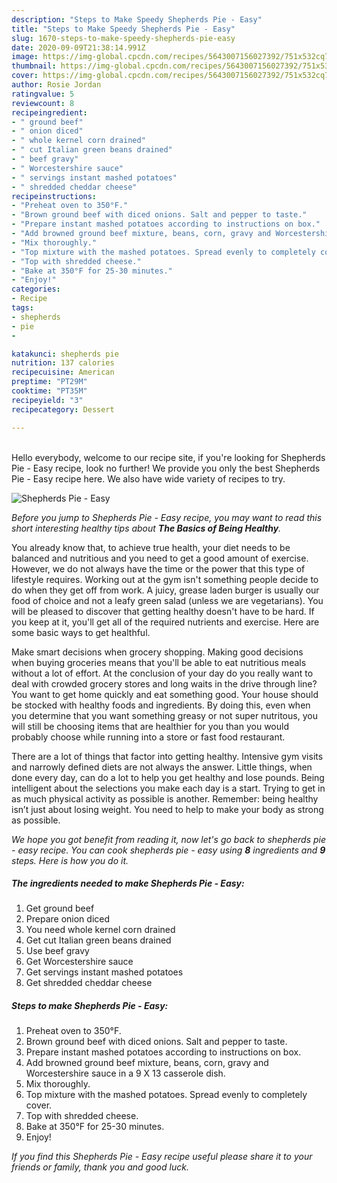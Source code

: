 ```yaml
---
description: "Steps to Make Speedy Shepherds Pie - Easy"
title: "Steps to Make Speedy Shepherds Pie - Easy"
slug: 1670-steps-to-make-speedy-shepherds-pie-easy
date: 2020-09-09T21:38:14.991Z
image: https://img-global.cpcdn.com/recipes/5643007156027392/751x532cq70/shepherds-pie-easy-recipe-main-photo.jpg
thumbnail: https://img-global.cpcdn.com/recipes/5643007156027392/751x532cq70/shepherds-pie-easy-recipe-main-photo.jpg
cover: https://img-global.cpcdn.com/recipes/5643007156027392/751x532cq70/shepherds-pie-easy-recipe-main-photo.jpg
author: Rosie Jordan
ratingvalue: 5
reviewcount: 8
recipeingredient:
- " ground beef"
- " onion diced"
- " whole kernel corn drained"
- " cut Italian green beans drained"
- " beef gravy"
- " Worcestershire sauce"
- " servings instant mashed potatoes"
- " shredded cheddar cheese"
recipeinstructions:
- "Preheat oven to 350°F."
- "Brown ground beef with diced onions. Salt and pepper to taste."
- "Prepare instant mashed potatoes according to instructions on box."
- "Add browned ground beef mixture, beans, corn, gravy and Worcestershire sauce in a 9 X 13 casserole dish."
- "Mix thoroughly."
- "Top mixture with the mashed potatoes. Spread evenly to completely cover."
- "Top with shredded cheese."
- "Bake at 350°F for 25-30 minutes."
- "Enjoy!"
categories:
- Recipe
tags:
- shepherds
- pie
- 

katakunci: shepherds pie  
nutrition: 137 calories
recipecuisine: American
preptime: "PT29M"
cooktime: "PT35M"
recipeyield: "3"
recipecategory: Dessert

---
```

<br>
Hello everybody, welcome to our recipe site, if you're looking for Shepherds Pie - Easy recipe, look no further! We provide you only the best Shepherds Pie - Easy recipe here. We also have wide variety of recipes to try.
<br>


![Shepherds Pie - Easy](https://img-global.cpcdn.com/recipes/5643007156027392/751x532cq70/shepherds-pie-easy-recipe-main-photo.jpg)

<i>Before you jump to Shepherds Pie - Easy recipe, you may want to read this short interesting healthy tips about <strong>The Basics of Being Healthy</strong>.</i>

You already know that, to achieve true health, your diet needs to be balanced and nutritious and you need to get a good amount of exercise. However, we do not always have the time or the power that this type of lifestyle requires. Working out at the gym isn't something people decide to do when they get off from work. A juicy, grease laden burger is usually our food of choice and not a leafy green salad (unless we are vegetarians). You will be pleased to discover that getting healthy doesn't have to be hard. If you keep at it, you'll get all of the required nutrients and exercise. Here are some basic ways to get healthful.

Make smart decisions when grocery shopping. Making good decisions when buying groceries means that you'll be able to eat nutritious meals without a lot of effort. At the conclusion of your day do you really want to deal with crowded grocery stores and long waits in the drive through line? You want to get home quickly and eat something good. Your house should be stocked with healthy foods and ingredients. By doing this, even when you determine that you want something greasy or not super nutritous, you will still be choosing items that are healthier for you than you would probably choose while running into a store or fast food restaurant.

There are a lot of things that factor into getting healthy. Intensive gym visits and narrowly defined diets are not always the answer. Little things, when done every day, can do a lot to help you get healthy and lose pounds. Being intelligent about the selections you make each day is a start. Trying to get in as much physical activity as possible is another. Remember: being healthy isn’t just about losing weight. You need to help to make your body as strong as possible. 


<i>We hope you got benefit from reading it, now let's go back to shepherds pie - easy recipe. You can cook shepherds pie - easy using <strong>8</strong> ingredients and <strong>9</strong> steps. Here is how you do it.
</i>

##### The ingredients needed to make Shepherds Pie - Easy:

1. Get  ground beef
1. Prepare  onion diced
1. You need  whole kernel corn drained
1. Get  cut Italian green beans drained
1. Use  beef gravy
1. Get  Worcestershire sauce
1. Get  servings instant mashed potatoes
1. Get  shredded cheddar cheese


##### Steps to make Shepherds Pie - Easy:

1. Preheat oven to 350°F.
1. Brown ground beef with diced onions. Salt and pepper to taste.
1. Prepare instant mashed potatoes according to instructions on box.
1. Add browned ground beef mixture, beans, corn, gravy and Worcestershire sauce in a 9 X 13 casserole dish.
1. Mix thoroughly.
1. Top mixture with the mashed potatoes. Spread evenly to completely cover.
1. Top with shredded cheese.
1. Bake at 350°F for 25-30 minutes.
1. Enjoy!


<i>If you find this Shepherds Pie - Easy recipe useful please share it to your friends or family, thank you and good luck.</i>
